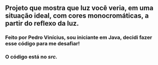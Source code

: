 <h2>Projeto que mostra que luz você veria, em uma situação ideal, com cores monocromáticas, a partir do reflexo da luz.</h2>

<h3>Feito por Pedro Vinícius, sou iniciante em Java, decidi fazer esse código para me desafiar!</h3>
<h3>O código está no <em>src.</em></h3>
